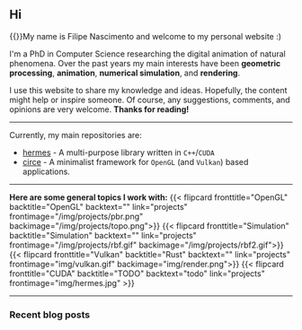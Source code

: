 Hi
---

{{<alignleft>}}My name is Filipe Nascimento and welcome to my personal website :) 


I'm a PhD in Computer Science researching the digital animation of natural phenomena. Over the past years my main interests have been **geometric processing**, **animation**, **numerical simulation**, and **rendering**.


I use this website to share my knowledge and ideas. Hopefully, the content might help or inspire someone. Of course, any suggestions, comments, and opinions are very welcome. **Thanks for reading!**

---

Currently, my main repositories are:

- [hermes](https://filipecn.github.io/hermes/) - A multi-purpose library written in `C++`/`CUDA` 
- [circe](https://filipecn.github.io/circe/) - A minimalist framework for `OpenGL` (and `Vulkan`) based applications.

---

**Here are some general topics I work with:**
{{< flipcard fronttitle="OpenGL" backtitle="OpenGL" backtext="" link="projects" frontimage="/img/projects/pbr.png" backimage="/img/projects/topo.png">}}
{{< flipcard fronttitle="Simulation" backtitle="Simulation" backtext="" link="projects" frontimage="/img/projects/rbf.gif" backimage="/img/projects/rbf2.gif">}}
{{< flipcard fronttitle="Vulkan" backtitle="Rust" backtext="" link="projects" frontimage="img/vulkan.gif" backimage="img/render.png">}}
{{< flipcard fronttitle="CUDA" backtitle="TODO" backtext="todo" link="projects" frontimage="img/hermes.jpg" >}}

---

### Recent blog posts
